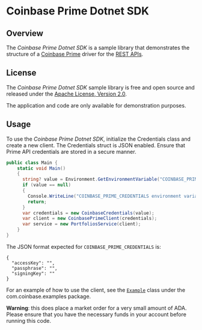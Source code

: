 # Coinbase Prime Dotnet SDK

## Overview

The _Coinbase Prime Dotnet SDK_ is a sample library that demonstrates the structure of a [Coinbase Prime](https://prime.coinbase.com/) driver for
the [REST APIs](https://docs.cdp.coinbase.com/prime/reference).

## License

The _Coinbase Prime Dotnet SDK_ sample library is free and open source and released under the [Apache License, Version 2.0](LICENSE).

The application and code are only available for demonstration purposes.

## Usage

To use the _Coinbase Prime Dotnet SDK_, initialize the Credentials class and create a new client. The Credentials struct is JSON
enabled. Ensure that Prime API credentials are stored in a secure manner.

```c#
public class Main {
    static void Main()
    {
      string? value = Environment.GetEnvironmentVariable("COINBASE_PRIME_CREDENTIALS");
      if (value == null)
      {
        Console.WriteLine("COINBASE_PRIME_CREDENTIALS environment variable not set");
        return;
      }
      var credentials = new CoinbaseCredentials(value);
      var client = new CoinbasePrimeClient(credentials);
      var service = new PortfoliosService(client);
    }
}
```

The JSON format expected for `COINBASE_PRIME_CREDENTIALS` is:

```
{
  "accessKey": "",
  "passphrase": "",
  "signingKey": ""
}
```

For an example of how to use the client, see the [`Example`](src/Coinbase/PrimeExample/example/example.cs) class under the com.coinbase.examples package.

**Warning**: this does place a market order for a very small amount of ADA. Please ensure that you have the necessary funds in your account before running this code.
